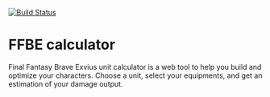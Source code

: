[![Build Status](https://travis-ci.org/Wisdomb33r/ffbe-calculator.svg?branch=master)](https://travis-ci.org/Wisdomb33r/ffbe-calculator)

# FFBE calculator

Final Fantasy Brave Exvius unit calculator is a web tool to help you build and optimize your characters. Choose a unit, select your equipments, and get an estimation of your damage output.
